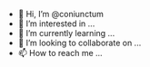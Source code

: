 - 👋 Hi, I’m @coniunctum
- 👀 I’m interested in ...
- 🌱 I’m currently learning ...
- 💞️ I’m looking to collaborate on ...
- 📫 How to reach me ...

<!---
coniunctum/coniunctum is a ✨ special ✨ repository because its `README.md` (this file) appears on your GitHub profile.
You can click the Preview link to take a look at your changes.
--->
